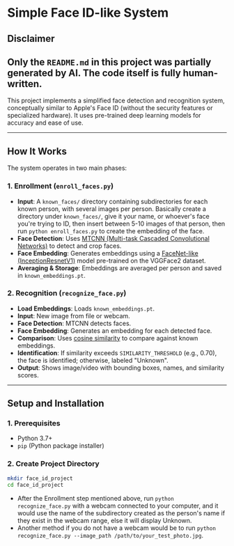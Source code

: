 # Simple Face ID-like System

## Disclaimer
## **Only the `README.md` in this project was partially generated by AI. The code itself is fully human-written.**

This project implements a simplified face detection and recognition system, conceptually similar to Apple's Face ID (without the security features or specialized hardware). It uses pre-trained deep learning models for accuracy and ease of use.

---

## How It Works

The system operates in two main phases:

### 1. Enrollment (`enroll_faces.py`)
- **Input**: A `known_faces/` directory containing subdirectories for each known person, with several images per person. Basically create a directory under `known_faces/`, give it your name, or whoever's face you're trying to ID, then insert between 5-10 images of that person, then run ```python enroll_faces.py``` to create the embedding of the face.
- **Face Detection**: Uses [MTCNN (Multi-task Cascaded Convolutional Networks)](https://arxiv.org/abs/1604.02878) to detect and crop faces.
- **Face Embedding**: Generates embeddings using a [FaceNet-like (InceptionResnetV1)](https://arxiv.org/abs/1503.03832) model pre-trained on the VGGFace2 dataset.
- **Averaging & Storage**: Embeddings are averaged per person and saved in `known_embeddings.pt`.

### 2. Recognition (`recognize_face.py`)
- **Load Embeddings**: Loads `known_embeddings.pt`.
- **Input**: New image from file or webcam.
- **Face Detection**: MTCNN detects faces.
- **Face Embedding**: Generates an embedding for each detected face.
- **Comparison**: Uses [cosine similarity](https://en.wikipedia.org/wiki/Cosine_similarity) to compare against known embeddings.
- **Identification**: If similarity exceeds `SIMILARITY_THRESHOLD` (e.g., 0.70), the face is identified; otherwise, labeled "Unknown".
- **Output**: Shows image/video with bounding boxes, names, and similarity scores.

---

## Setup and Installation

### 1. Prerequisites
- Python 3.7+
- `pip` (Python package installer)

### 2. Create Project Directory
```bash
mkdir face_id_project
cd face_id_project
```
- After the Enrollment step mentioned above, run ```python recognize_face.py``` with a webcam connected to your computer, and it would use the name of the subdirectory created as the person's name if they exist in the webcam range, else it will display Unknown.
- Another method if you do not have a webcam would be to run ```python recognize_face.py --image_path /path/to/your_test_photo.jpg```.

